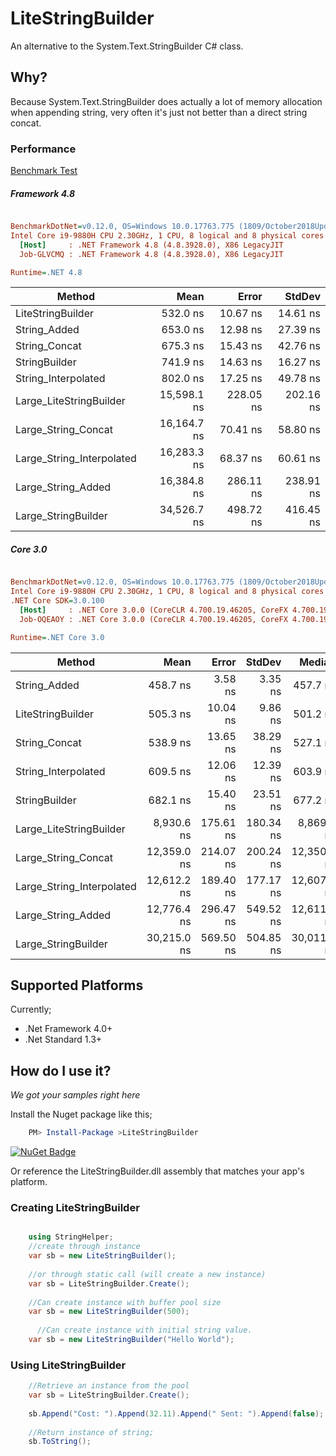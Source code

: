 # LiteStringBuilder

An alternative to the System.Text.StringBuilder C# class.

## Why?
Because System.Text.StringBuilder does actually a lot of memory allocation when appending string, very often it's just not better than a direct string concat.

### Performance
[Benchmark Test](https://github.com/justinamiller/LiteStringBuilder/blob/master/perf/Benchmark/StringBenchmark.cs)

##### Framework 4.8
``` ini

BenchmarkDotNet=v0.12.0, OS=Windows 10.0.17763.775 (1809/October2018Update/Redstone5)
Intel Core i9-9880H CPU 2.30GHz, 1 CPU, 8 logical and 8 physical cores
  [Host]     : .NET Framework 4.8 (4.8.3928.0), X86 LegacyJIT
  Job-GLVCMQ : .NET Framework 4.8 (4.8.3928.0), X86 LegacyJIT

Runtime=.NET 4.8  

```
|                    Method |        Mean |     Error |    StdDev | 
|-------------------------- |------------:|----------:|----------:|
|         LiteStringBuilder |    532.0 ns |  10.67 ns |  14.61 ns | 
|              String_Added |    653.0 ns |  12.98 ns |  27.39 ns | 
|             String_Concat |    675.3 ns |  15.43 ns |  42.76 ns |
|             StringBuilder |    741.9 ns |  14.63 ns |  16.27 ns | 
|       String_Interpolated |    802.0 ns |  17.25 ns |  49.78 ns |
|   Large_LiteStringBuilder | 15,598.1 ns | 228.05 ns | 202.16 ns | 
|       Large_String_Concat | 16,164.7 ns |  70.41 ns |  58.80 ns | 
| Large_String_Interpolated | 16,283.3 ns |  68.37 ns |  60.61 ns | 
|        Large_String_Added | 16,384.8 ns | 286.11 ns | 238.91 ns |
|       Large_StringBuilder | 34,526.7 ns | 498.72 ns | 416.45 ns | 


##### Core 3.0

``` ini

BenchmarkDotNet=v0.12.0, OS=Windows 10.0.17763.775 (1809/October2018Update/Redstone5)
Intel Core i9-9880H CPU 2.30GHz, 1 CPU, 8 logical and 8 physical cores
.NET Core SDK=3.0.100
  [Host]     : .NET Core 3.0.0 (CoreCLR 4.700.19.46205, CoreFX 4.700.19.46214), X64 RyuJIT
  Job-OQEAOY : .NET Core 3.0.0 (CoreCLR 4.700.19.46205, CoreFX 4.700.19.46214), X64 RyuJIT

Runtime=.NET Core 3.0  

```
|                    Method |        Mean |     Error |    StdDev |      Median |  Gen 0 |  Gen 1 | Allocated |
|-------------------------- |------------:|----------:|----------:|------------:|-------:|-------:|----------:|
|              String_Added |    458.7 ns |   3.58 ns |   3.35 ns |    457.7 ns | 0.0467 |      - |     392 B |
|         LiteStringBuilder |    505.3 ns |  10.04 ns |   9.86 ns |    501.2 ns | 0.0410 |      - |     344 B |
|             String_Concat |    538.9 ns |  13.65 ns |  38.29 ns |    527.1 ns | 0.0668 |      - |     560 B |
|       String_Interpolated |    609.5 ns |  12.06 ns |  12.39 ns |    603.9 ns |0.0448 |      - |     376 B |
|             StringBuilder |    682.1 ns |  15.40 ns |  23.51 ns |    677.2 ns | 0.0544 |      - |     456 B |
|   Large_LiteStringBuilder |  8,930.6 ns | 175.61 ns | 180.34 ns |  8,869.1 ns | 0.9766 | 0.0153 |    8208 B |
|       Large_String_Concat | 12,359.0 ns | 214.07 ns | 200.24 ns | 12,350.1 ns |1.9073 | 0.0763 |   16048 B |
| Large_String_Interpolated | 12,612.2 ns | 189.40 ns | 177.17 ns | 12,607.5 ns |  1.9226 | 0.0610 |   16112 B |
|        Large_String_Added | 12,776.4 ns | 296.47 ns | 549.52 ns | 12,611.3 ns | 1.9073 | 0.0763 |   16048 B |
|       Large_StringBuilder | 30,215.0 ns | 569.50 ns | 504.85 ns | 30,011.7 ns | 3.4485 | 0.1831 |   28952 B |

## Supported Platforms
Currently;

* .Net Framework 4.0+
* .Net Standard 1.3+

## How do I use it?
*We got your samples right here*

Install the Nuget package like this;

```powershell
    PM> Install-Package >LiteStringBuilder
```
[![NuGet Badge](https://buildstats.info/nuget/LiteStringBuilder)](https://www.nuget.org/packages/LiteStringBuilder/)

Or reference the LiteStringBuilder.dll assembly that matches your app's platform.

### Creating LiteStringBuilder
```C#

    using StringHelper;
    //create through instance
    var sb = new LiteStringBuilder();
    
    //or through static call (will create a new instance)
    var sb = LiteStringBuilder.Create();
    
    //Can create instance with buffer pool size
    var sb = new LiteStringBuilder(500);
    
      //Can create instance with initial string value.
    var sb = new LiteStringBuilder("Hello World");
```

### Using LiteStringBuilder
```C#
    //Retrieve an instance from the pool
    var sb = LiteStringBuilder.Create();
 
    sb.Append("Cost: ").Append(32.11).Append(" Sent: ").Append(false);
    
    //Return instance of string;
    sb.ToString();
```


